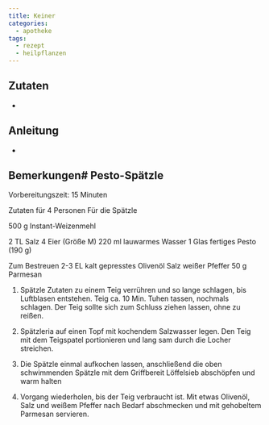 ```yaml
---
title: Keiner
categories:
  - apotheke
tags:
  - rezept
  - heilpflanzen
---
```


## Zutaten
* 

## Anleitung
* 

## Bemerkungen# Pesto-Spätzle

Vorbereitungszeit: 15 Minuten

Zutaten für 4 Personen Für die Spätzle

500 g Instant-Weizenmehl

2 TL Salz 4 Eier (Größe M) 220 ml lauwarmes Wasser 1 Glas fertiges Pesto (190 g)

Zum Bestreuen 2-3 EL kalt gepresstes Olivenöl Salz weißer Pfeffer 50 g Parmesan

1. Spätzle Zutaten zu einem Teig verrühren und so lange schlagen, bis Luftblasen entstehen. Teig ca. 10 Min. Tuhen tassen, nochmals schlagen. Der Teig sollte sich zum Schluss ziehen lassen, ohne zu reißen.

2. Spätzleria auf einen Topf mit kochendem Salzwasser legen. Den Teig mit dem Teigspatel portionieren und lang sam durch die Locher streichen.

3. Die Spätzle einmal aufkochen lassen, anschließend die oben schwimmenden Spätzle mit dem Griffbereit Löffelsieb abschöpfen und warm halten

4. Vorgang wiederholen, bis der Teig verbraucht ist. Mit etwas Olivenöl, Salz und weißem Pfeffer nach Bedarf abschmecken und mit gehobeltem Parmesan servieren.
<!--stackedit_data:
eyJoaXN0b3J5IjpbLTIxNDI3MzIwNDJdfQ==
-->